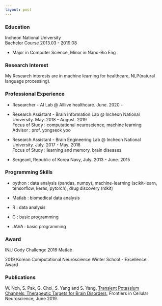 ```yaml
---
layout: post
---
```


### Education
Incheon National University  
Bachelor Course 2013.03 - 2019.08  

- Major in Computer Science, Minor in Nano-Bio Eng 

### Research Interest

My Research interests are in machine learning for healthcare, NLP(natural language processing).

### Professional Experience

- Researcher - AI Lab @ Alllive healthcare. June. 2020 - 

- Research Assistant - Brain Information Lab @ Incheon National University. May. 2018 - August. 2019  
  Focus of Study : computational neuroscience, machine learning   
  Advisor : prof. yongseok yoo
  
- Research Assistant - Brain Engineering Lab @ Incheon National University. July. 2017 - May. 2018   
  Focus of Study : learning and memory, brain diseases  
  
- Sergeant, Republic of Korea Navy, July. 2013 - June. 2015 

### Programming Skills

- python : data analysis (pandas, numpy), machine-learning (scikit-learn, tensorflow, keras, pytorch), drug discovery (rdkit)

- Matlab : biomedical data analysis

- R : data analysis

- C : basic programming

- JAVA : basic programming




### Award
INU Cody Challenge 2016 Matlab

2019 Korean Computational Neuroscience Winter School - Excellence Award

### Publications
W. Noh, S. Pak, G. Choi, S. Yang and S. Yang, [Transient Potassium Channels: Therapeutic Targets for Brain Disorders](https://www.frontiersin.org/articles/10.3389/fncel.2019.00265/full), Frontiers in Cellular Neuroscience, June 2019.


